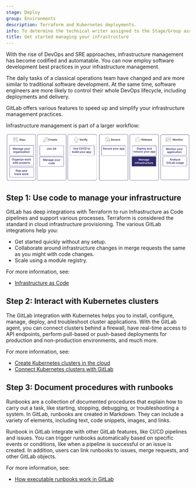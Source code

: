 ```yaml
---
stage: Deploy
group: Environments
description: Terraform and Kubernetes deployments.
info: To determine the technical writer assigned to the Stage/Group associated with this page, see https://handbook.gitlab.com/handbook/product/ux/technical-writing/#assignments
title: Get started managing your infrastructure
---
```


With the rise of DevOps and SRE approaches, infrastructure management has become
codified and automatable. You can now employ software development best practices
in your infrastructure management.

The daily tasks of a classical operations team
have changed and are more similar to traditional software development. At the same time, software engineers
are more likely to control their whole DevOps lifecycle, including deployments and delivery.

GitLab offers various features to speed up and simplify your infrastructure management practices.

Infrastructure management is part of a larger workflow:

![Workflow](img/get_started_managing_infrastructure_v16_11.png)

## Step 1: Use code to manage your infrastructure

GitLab has deep integrations with Terraform to run Infrastructure as Code pipelines
and support various processes. Terraform is considered the standard in cloud infrastructure provisioning.
The various GitLab integrations help you:

- Get started quickly without any setup.
- Collaborate around infrastructure changes in merge requests the same as you might
  with code changes.
- Scale using a module registry.

For more information, see:

- [Infrastructure as Code](../infrastructure/iac/index.md)

## Step 2: Interact with Kubernetes clusters

The GitLab integration with Kubernetes helps you to install, configure, manage, deploy, and troubleshoot
cluster applications. With the GitLab agent, you can connect clusters behind a firewall,
have real-time access to API endpoints, perform pull-based or push-based deployments for production
and non-production environments, and much more.

For more information, see:

- [Create Kubernetes clusters in the cloud](../clusters/create/index.md)
- [Connect Kubernetes clusters with GitLab](../clusters/agent/index.md)

## Step 3: Document procedures with runbooks

Runbooks are a collection of documented procedures that explain how to carry out a task,
like starting, stopping, debugging, or troubleshooting a system. In GitLab, runbooks are created
in Markdown. They can include a variety of elements, including text, code snippets, images, and links.

Runbook in GitLab integrate with other GitLab features, like CI/CD pipelines and issues.
You can trigger runbooks automatically based on specific events or conditions, like
when a pipeline is successful or an issue is created. In addition, users can link runbooks
to issues, merge requests, and other GitLab objects.

For more information, see:

- [How executable runbooks work in GitLab](../project/clusters/runbooks/index.md)
